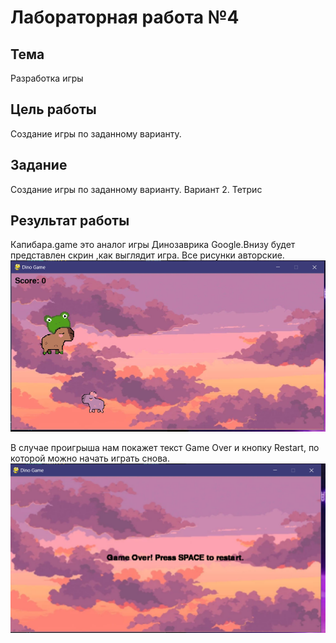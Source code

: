 # Лабораторная работа №4 #

## Тема ##

Разработка игры

## Цель работы ##

Создание игры по заданному варианту.

## Задание ##

Создание игры по заданному варианту.
Вариант 2. Тетрис

## Результат работы ##

Капибара.game это аналог игры Динозаврика Google.Внизу будет представлен скрин ,как выглядит игра. Все рисунки авторские.
![игра](./images/1.png)

В случае проигрыша нам покажет текст Game Over и кнопку Restart, по которой можно начать играть снова.
![проигрыш](./images/2.png)
